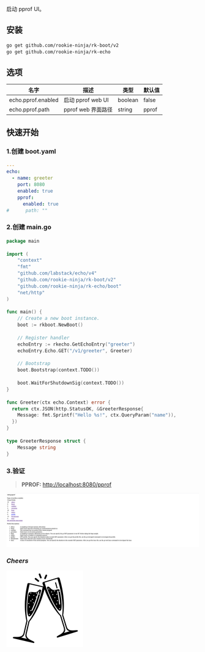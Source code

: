 启动 pprof UI。

## 安装
```bash
go get github.com/rookie-ninja/rk-boot/v2
go get github.com/rookie-ninja/rk-echo
```

## 选项
| 名字                | 描述              | 类型      | 默认值   |
|-------------------|-----------------|---------|-------|
| echo.pprof.enabled | 启动 pprof web UI | boolean | false |
| echo.pprof.path    | pprof web 界面路径  | string  | pprof |

## 快速开始
### 1.创建 boot.yaml

```yaml
---
echo:
  - name: greeter
    port: 8080
    enabled: true
    pprof:
      enabled: true
#      path: ""
```

### 2.创建 main.go
```go
package main

import (
	"context"
	"fmt"
    "github.com/labstack/echo/v4"
    "github.com/rookie-ninja/rk-boot/v2"
    "github.com/rookie-ninja/rk-echo/boot"
    "net/http"
)

func main() {
	// Create a new boot instance.
	boot := rkboot.NewBoot()

	// Register handler
    echoEntry := rkecho.GetEchoEntry("greeter")
    echoEntry.Echo.GET("/v1/greeter", Greeter)

	// Bootstrap
	boot.Bootstrap(context.TODO())

	boot.WaitForShutdownSig(context.TODO())
}

func Greeter(ctx echo.Context) error {
  return ctx.JSON(http.StatusOK, &GreeterResponse{
    Message: fmt.Sprintf("Hello %s!", ctx.QueryParam("name")),
  })
}

type GreeterResponse struct {
	Message string
}
```

### 3.验证
> **PPROF:** [http://localhost:8080/pprof](http://localhost:8080/pprof)

![](../../../img/user-guide/gin/basic/gin-pprof.png)

### _**Cheers**_
![](../../../img/user-guide/cheers.png)

